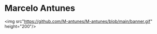 # Marcelo Antunes
<img src"https://github.com/M-antunes/M-antunes/blob/main/banner.gif" height="200"/>
